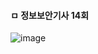#### ㅁ 정보보안기사 14회

![image](https://user-images.githubusercontent.com/62640332/136684857-14d3ab9c-0d79-4935-be02-bab777a2c809.png)
